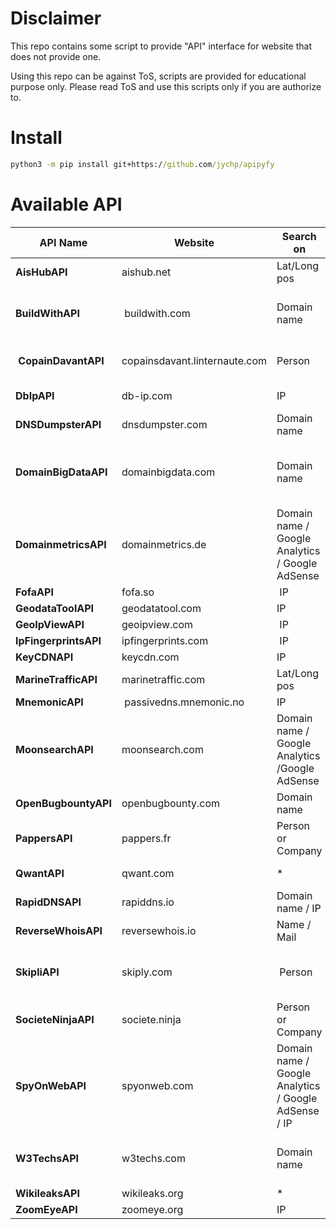 # Disclaimer

This repo contains some script to provide "API" interface for website that does not provide one.

Using this repo can be against ToS, scripts are provided for educational purpose only. Please read ToS and use this scripts only if you are authorize to.

# Install

```cmd
python3 -m pip install git+https://github.com/jychp/apipyfy
```

# Available API

| **API Name**         | **Website**       | **Search on** | **Infos**   |
|----------------------|-------------------|---------------|-------------|
| **AisHubAPI**        | aishub.net        | Lat/Long pos  | Ships       |
| **BuildWithAPI**     | buildwith.com     | Domain name   | Web site information (CMS, Server ...) |
| **CopainDavantAPI**  | copainsdavant.linternaute.com | Person | Personnal data and friends |
| **DbIpAPI**          | db-ip.com         | IP            | Geo Data / Blacklist |
| **DNSDumpsterAPI**   | dnsdumpster.com   | Domain name   | Subdomains  |
| **DomainBigDataAPI** | domainbigdata.com | Domain name   | Related domain based on registration data. |
| **DomainmetricsAPI** | domainmetrics.de  | Domain name / Google Analytics / Google AdSense | Domain name / Google Analytics / Google AdSense |
| **FofaAPI**          | fofa.so           | IP            | Open ports  |
| **GeodataToolAPI**   | geodatatool.com   | IP            | Geo Data    |
| **GeoIpViewAPI**     | geoipview.com     | IP            | Geo Data    |
| **IpFingerprintsAPI** | ipfingerprints.com | IP          | Geo Data    |
| **KeyCDNAPI**        | keycdn.com        | IP            | Geo Data    |
| **MarineTrafficAPI** | marinetraffic.com | Lat/Long pos  | Ships       |
| **MnemonicAPI**      | passivedns.mnemonic.no | IP       | DNS History |
| **MoonsearchAPI**    | moonsearch.com    | Domain name / Google Analytics /Google AdSense | Domain name / Google Analytics / Google AdSense |
| **OpenBugbountyAPI** | openbugbounty.com | Domain name   | Vulnerabilities |
| **PappersAPI**       | pappers.fr        | Person or Company | French company details |
| **QwantAPI**         | qwant.com         | *             | Search engin results ... |
| **RapidDNSAPI**      | rapiddns.io       | Domain name / IP | Domains / Subdomains |
| **ReverseWhoisAPI**  | reversewhois.io   | Name / Mail   | Domains     |
| **SkipliAPI**        | skiply.com        | Person        | Personnal data and Skype Account |
| **SocieteNinjaAPI**  | societe.ninja     | Person or Company | French company details |
| **SpyOnWebAPI**      | spyonweb.com      | Domain name / Google Analytics / Google AdSense / IP | Domain name / Google Analytics / Google AdSense |
| **W3TechsAPI**       | w3techs.com       | Domain name   | Web site information (CMS, Server ...) |
| **WikileaksAPI**     | wikileaks.org     | *             | Related leaks |
| **ZoomEyeAPI**       | zoomeye.org       | IP            | Open ports  |

